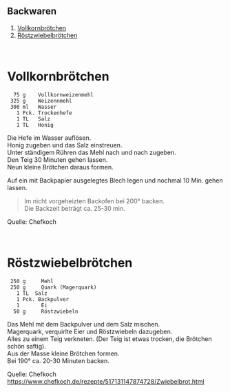 ## Backwaren

1. [Vollkornbrötchen](#Vollkornbrötchen)
2. [Röstzwiebelbrötchen](#Röstzwiebelbrötchen)

&nbsp;

Vollkornbrötchen
=================

```
  75 g    Vollkornweizenmehl 
 325 g    Weizennmehl
 300 ml   Wasser
   1 Pck. Trockenhefe
   1 TL   Salz
   1 TL   Honig
```
   
Die Hefe im Wasser auflösen.  
Honig zugeben und das Salz einstreuen.  
Unter ständigem Rühren das Mehl nach und nach zugeben.  
Den Teig 30 Minuten gehen lassen.  
Neun kleine Brötchen daraus formen.  

Auf ein mit Backpapier ausgelegtes Blech legen und 
nochmal 10 Min. gehen lassen.  

> Im nicht vorgeheizten Backofen bei 200° backen.  
> Die Backzeit beträgt ca. 25-30 min.


Quelle: Chefkoch

&nbsp;


Röstzwiebelbrötchen
===================

```
 250 g	   Mehl
 250 g	   Quark (Magerquark)
   1 TL	 Salz
   1 Pck. Backpulver
   1 	   Ei
  50 g	   Röstzwiebeln
 ```
 
Das Mehl mit dem Backpulver und dem Salz mischen.   
Magerquark, verquirlte Eier und Röstzwiebeln dazugeben.  
Alles zu einem Teig verkneten. (Der Teig ist etwas trocken, die Brötchen schön saftig).  
Aus der Masse kleine Brötchen formen.  
Bei 190° ca. 20-30 Minuten backen.

Quelle: Chefkoch https://www.chefkoch.de/rezepte/517131147874728/Zwiebelbrot.html
